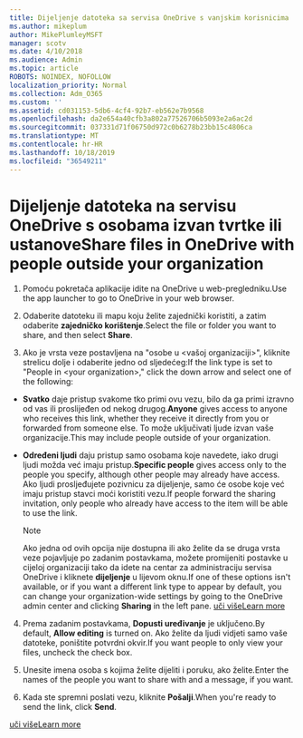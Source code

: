 ```yaml
---
title: Dijeljenje datoteka sa servisa OneDrive s vanjskim korisnicima
ms.author: mikeplum
author: MikePlumleyMSFT
manager: scotv
ms.date: 4/10/2018
ms.audience: Admin
ms.topic: article
ROBOTS: NOINDEX, NOFOLLOW
localization_priority: Normal
ms.collection: Adm_O365
ms.custom: ''
ms.assetid: cd031153-5db6-4cf4-92b7-eb562e7b9568
ms.openlocfilehash: da2e654a40cfb3a802a77526706b5093e2a6ac2d
ms.sourcegitcommit: 037331d71f06750d972c0b6278b23bb15c4806ca
ms.translationtype: MT
ms.contentlocale: hr-HR
ms.lasthandoff: 10/18/2019
ms.locfileid: "36549211"
---
```

# <a name="share-files-in-onedrive-with-people-outside-your-organization"></a><span data-ttu-id="04eff-102">Dijeljenje datoteka na servisu OneDrive s osobama izvan tvrtke ili ustanove</span><span class="sxs-lookup"><span data-stu-id="04eff-102">Share files in OneDrive with people outside your organization</span></span>

1. <span data-ttu-id="04eff-103">Pomoću pokretača aplikacije idite na OneDrive u web-pregledniku.</span><span class="sxs-lookup"><span data-stu-id="04eff-103">Use the app launcher to go to OneDrive in your web browser.</span></span> 
    
2. <span data-ttu-id="04eff-104">Odaberite datoteku ili mapu koju želite zajednički koristiti, a zatim odaberite **zajedničko korištenje**.</span><span class="sxs-lookup"><span data-stu-id="04eff-104">Select the file or folder you want to share, and then select **Share**.</span></span> 
    
3. <span data-ttu-id="04eff-105">Ako je vrsta veze postavljena na "osobe u \<vašoj organizaciji\>", kliknite strelicu dolje i odaberite jedno od sljedećeg:</span><span class="sxs-lookup"><span data-stu-id="04eff-105">If the link type is set to "People in \<your organization\>," click the down arrow and select one of the following:</span></span> 
    
  - <span data-ttu-id="04eff-106">**Svatko** daje pristup svakome tko primi ovu vezu, bilo da ga primi izravno od vas ili proslijeđen od nekog drugog.</span><span class="sxs-lookup"><span data-stu-id="04eff-106">**Anyone** gives access to anyone who receives this link, whether they receive it directly from you or forwarded from someone else.</span></span> <span data-ttu-id="04eff-107">To može uključivati ljude izvan vaše organizacije.</span><span class="sxs-lookup"><span data-stu-id="04eff-107">This may include people outside of your organization.</span></span> 
    
  - <span data-ttu-id="04eff-108">**Određeni ljudi** daju pristup samo osobama koje navedete, iako drugi ljudi možda već imaju pristup.</span><span class="sxs-lookup"><span data-stu-id="04eff-108">**Specific people** gives access only to the people you specify, although other people may already have access.</span></span> <span data-ttu-id="04eff-109">Ako ljudi prosljeđujete pozivnicu za dijeljenje, samo će osobe koje već imaju pristup stavci moći koristiti vezu.</span><span class="sxs-lookup"><span data-stu-id="04eff-109">If people forward the sharing invitation, only people who already have access to the item will be able to use the link.</span></span> 
    
    > [!NOTE]
    > <span data-ttu-id="04eff-110">Ako jedna od ovih opcija nije dostupna ili ako želite da se druga vrsta veze pojavljuje po zadanim postavkama, možete promijeniti postavke u cijeloj organizaciji tako da idete na centar za administraciju servisa OneDrive i kliknete **dijeljenje** u lijevom oknu.</span><span class="sxs-lookup"><span data-stu-id="04eff-110">If one of these options isn't available, or if you want a different link type to appear by default, you can change your organization-wide settings by going to the OneDrive admin center and clicking **Sharing** in the left pane.</span></span> [<span data-ttu-id="04eff-111">uči više</span><span class="sxs-lookup"><span data-stu-id="04eff-111">Learn more</span></span>](https://go.microsoft.com/fwlink/?linkid=871961)
  
4. <span data-ttu-id="04eff-112">Prema zadanim postavkama, **Dopusti uređivanje** je uključeno.</span><span class="sxs-lookup"><span data-stu-id="04eff-112">By default, **Allow editing** is turned on.</span></span> <span data-ttu-id="04eff-113">Ako želite da ljudi vidjeti samo vaše datoteke, poništite potvrdni okvir.</span><span class="sxs-lookup"><span data-stu-id="04eff-113">If you want people to only view your files, uncheck the check box.</span></span> 
    
5. <span data-ttu-id="04eff-114">Unesite imena osoba s kojima želite dijeliti i poruku, ako želite.</span><span class="sxs-lookup"><span data-stu-id="04eff-114">Enter the names of the people you want to share with and a message, if you want.</span></span>
    
6. <span data-ttu-id="04eff-115">Kada ste spremni poslati vezu, kliknite **Pošalji**.</span><span class="sxs-lookup"><span data-stu-id="04eff-115">When you're ready to send the link, click **Send**.</span></span> 
    
[<span data-ttu-id="04eff-116">uči više</span><span class="sxs-lookup"><span data-stu-id="04eff-116">Learn more</span></span>](https://go.microsoft.com/fwlink/?linkid=871861)
  

